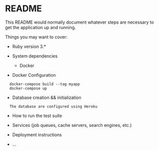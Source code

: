 # README

This README would normally document whatever steps are necessary to get the
application up and running.

Things you may want to cover:

* Ruby version 3.*

* System dependencies
  - Docker

* Docker Configuration
```
  docker-compose build --tag myapp
  docker-compose up
```

* Database creation && initialization
```
  The database are configured using Heroku
```

* How to run the test suite

* Services (job queues, cache servers, search engines, etc.)

* Deployment instructions

* ...
